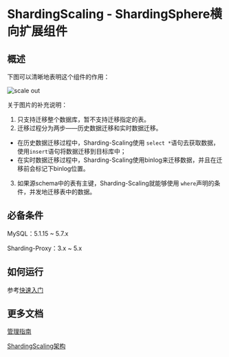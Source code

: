 # ShardingScaling - ShardingSphere横向扩展组件

## 概述

下图可以清晰地表明这个组件的作用：

![scale out](https://user-images.githubusercontent.com/14773179/75600294-8516d500-5ae8-11ea-9635-5656b72242e3.png)

关于图片的补充说明：

1. 只支持迁移整个数据库，暂不支持迁移指定的表。
2. 迁移过程分为两步——历史数据迁移和实时数据迁移。
  - 在历史数据迁移过程中，Sharding-Scaling使用 `select *`语句去获取数据，使用`insert`语句将数据迁移到目标库中；
  - 在实时数据迁移过程中，Sharding-Scaling使用binlog来迁移数据，并且在迁移前会标记下binlog位置。

3. 如果源schema中的表有主键，Sharding-Scaling就能够使用 `where`声明的条件，并发地迁移表中的数据。

## 必备条件

MySQL：5.1.15 ~ 5.7.x

Sharding-Proxy：3.x ~ 5.x

## 如何运行

参考[快速入门](./src/resources/Quick%20Start_zh.md)

## 更多文档

[管理指南](./src/resources/Admin%20Guide_zh.md)

[ShardingScaling架构](./src/resources/Architecture_zh.md)

